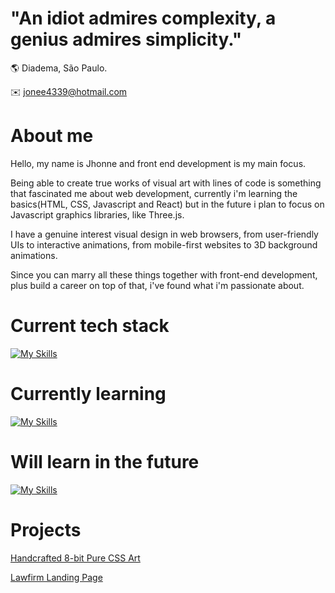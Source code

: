 # "An idiot admires complexity, a genius admires simplicity."
🌎 Diadema, São Paulo.

:envelope: jonee4339@hotmail.com

# About me

Hello, my name is Jhonne and front end development is my main focus. 

Being able to create true works of visual art with lines of code is something that fascinated me about web development, currently i'm learning the basics(HTML, CSS, Javascript and React) but in the future i plan to focus on Javascript graphics libraries, like Three.js.

I have a genuine interest visual design in web browsers, from user-friendly UIs to interactive animations, from mobile-first websites to 3D background animations.

Since you can marry all these things together with front-end development, plus build a career on top of that, i've found what i'm passionate about. 

# Current tech stack
[![My Skills](https://skillicons.dev/icons?i=html,css,bash,git,vscode,linux,bootstrap)](https://skillicons.dev)

# Currently learning
[![My Skills](https://skillicons.dev/icons?i=js,mongodb,nodejs,express,postgres,react,tailwind)](https://skillicons.dev)

# Will learn in the future
[![My Skills](https://skillicons.dev/icons?i=p5js,blender,firebase,threejs)](https://skillicons.dev)

# Projects

[Handcrafted 8-bit Pure CSS Art](https://jonee2.github.io/Handcrafted-CSS-8-bit-art/)

[Lawfirm Landing Page](https://jonee2.github.io/better-call-saul/)
